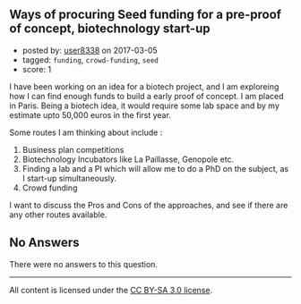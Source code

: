 ## Ways of procuring Seed funding for a pre-proof of concept, biotechnology start-up

- posted by: [user8338](https://stackexchange.com/users/4306926/user8338) on 2017-03-05
- tagged: `funding`, `crowd-funding`, `seed`
- score: 1

I have been working on an idea for a biotech project, and I am exploreing how I can find enough funds to build a early proof of concept. I am placed in Paris. 
Being a biotech idea, it would require some lab space and by my estimate upto 50,000 euros in the first year. 

Some routes I am thinking about include :

1. Business plan competitions
2. Biotechnology Incubators like La Paillasse, Genopole etc. 
3. Finding a lab and a PI which will allow me to do a PhD on the subject, as I start-up simultaneously. 
4. Crowd funding

I want to discuss the Pros and Cons of the approaches, and see if there are any other routes available.


## No Answers

There were no answers to this question.


---

All content is licensed under the [CC BY-SA 3.0 license](https://creativecommons.org/licenses/by-sa/3.0/).
